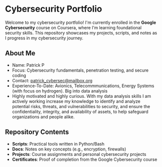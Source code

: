 # Cybersecurity Portfolio
Welcome to my cybersecurity portfolio! I'm currently enrolled in the **Google Cybersecurity** course on Coursera, where I'm learning foundational security skills. This repository showcases my projects, scripts, and notes as I progress in my cybersecurity journey.

## About Me
- Name: Patrick P
- Focus: Cybersecurity fundamentals, penetration testing, and secure coding
- Contact: patrick_cybersec@mailbox.org
- Experience-To-Date: Avionics, Telecommmunications, Energy Systems (with focus on hydrogen). Big into data analysis
- Highly motivated and highly curious. With my data analysis skills I am actively working increase my knowledge to identify and analyze potential risks, threats, and vulnerabilities to security, and ensure the confidentiality, integrity, and availability of assets, to help safeguard organizations and people alike. 

## Repository Contents
- **Scripts**: Practical tools written in Python/Bash
- **Docs**: Notes on key concepts (e.g., encryption, firewalls)
- **Projects**: Course assignments and personal cybersecurity projects
- **Certificates**: Proof of completion from the Google Cybersecurity course
